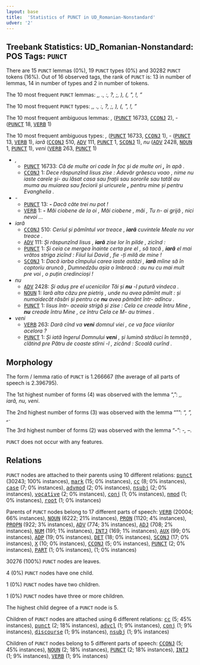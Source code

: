 ```yaml
---
layout: base
title:  'Statistics of PUNCT in UD_Romanian-Nonstandard'
udver: '2'
---
```


## Treebank Statistics: UD_Romanian-Nonstandard: POS Tags: `PUNCT`

There are 15 `PUNCT` lemmas (0%), 19 `PUNCT` types (0%) and 30282 `PUNCT` tokens (16%).
Out of 16 observed tags, the rank of `PUNCT` is: 13 in number of lemmas, 14 in number of types and 2 in number of tokens.

The 10 most frequent `PUNCT` lemmas: <em>,, ., :, ?, ;, ), (, ", !, ”</em>

The 10 most frequent `PUNCT` types:  <em>,, ., :, ?, ;, ), (, ", !, ”</em>

The 10 most frequent ambiguous lemmas: <em>,</em> (<tt><a href="ro_nonstandard-pos-PUNCT.html">PUNCT</a></tt> 16733, <tt><a href="ro_nonstandard-pos-CCONJ.html">CCONJ</a></tt> 2), <em>-</em> (<tt><a href="ro_nonstandard-pos-PUNCT.html">PUNCT</a></tt> 18, <tt><a href="ro_nonstandard-pos-VERB.html">VERB</a></tt> 1)

The 10 most frequent ambiguous types:  <em>,</em> (<tt><a href="ro_nonstandard-pos-PUNCT.html">PUNCT</a></tt> 16733, <tt><a href="ro_nonstandard-pos-CCONJ.html">CCONJ</a></tt> 1), <em>-</em> (<tt><a href="ro_nonstandard-pos-PUNCT.html">PUNCT</a></tt> 13, <tt><a href="ro_nonstandard-pos-VERB.html">VERB</a></tt> 1), <em>iară</em> (<tt><a href="ro_nonstandard-pos-CCONJ.html">CCONJ</a></tt> 510, <tt><a href="ro_nonstandard-pos-ADV.html">ADV</a></tt> 111, <tt><a href="ro_nonstandard-pos-PUNCT.html">PUNCT</a></tt> 1, <tt><a href="ro_nonstandard-pos-SCONJ.html">SCONJ</a></tt> 1), <em>nu</em> (<tt><a href="ro_nonstandard-pos-ADV.html">ADV</a></tt> 2428, <tt><a href="ro_nonstandard-pos-NOUN.html">NOUN</a></tt> 1, <tt><a href="ro_nonstandard-pos-PUNCT.html">PUNCT</a></tt> 1), <em>veni</em> (<tt><a href="ro_nonstandard-pos-VERB.html">VERB</a></tt> 263, <tt><a href="ro_nonstandard-pos-PUNCT.html">PUNCT</a></tt> 1)


* <em>,</em>
  * <tt><a href="ro_nonstandard-pos-PUNCT.html">PUNCT</a></tt> 16733: <em>Că de multe ori cade în foc și de multe ori <b>,</b> în apă .</em>
  * <tt><a href="ro_nonstandard-pos-CCONJ.html">CCONJ</a></tt> 1: <em>Dece răspunzînd Iisus zise : Adevăr grăescu voao , nime nu iaste carele și- au lăsat casa sau frații sau sororile sau tatăl au muma au muiarea sau feciorii și uricurele <b>,</b> pentru mine și pentru Evanghelia .</em>
* <em>-</em>
  * <tt><a href="ro_nonstandard-pos-PUNCT.html">PUNCT</a></tt> 13: <em><b>-</b> Dacă câte trei nu pot !</em>
  * <tt><a href="ro_nonstandard-pos-VERB.html">VERB</a></tt> 1: <em><b>-</b> Măi ciobene de la oi , Măi ciobene , măi , Tu n- ai grijă , nici nevoi ...</em>
* <em>iară</em>
  * <tt><a href="ro_nonstandard-pos-CCONJ.html">CCONJ</a></tt> 510: <em>Ceriul și pămîntul vor treace , <b>iară</b> cuvintele Meale nu vor treace .</em>
  * <tt><a href="ro_nonstandard-pos-ADV.html">ADV</a></tt> 111: <em>Și răspunzînd Iisus , <b>iară</b> zise lor în pilde , zicînd :</em>
  * <tt><a href="ro_nonstandard-pos-PUNCT.html">PUNCT</a></tt> 1: <em>Și ceia ce mergea înainte certa pre el , să tacă , <b>iară</b> el mai vrătos striga zicînd : Fiiul lui David , fie -ți milă de mine !</em>
  * <tt><a href="ro_nonstandard-pos-SCONJ.html">SCONJ</a></tt> 1: <em>Dacă iarba cîmpului carea iaste astăzi , <b>iară</b> mîine să în coptoriu aruncă , Dumnedzău așia o îmbracă : au nu cu mai mult pre voi , o puțin credincioși !</em>
* <em>nu</em>
  * <tt><a href="ro_nonstandard-pos-ADV.html">ADV</a></tt> 2428: <em>Și aduș pre el ucenicilor Tăi și <b>nu</b> -l putură vindeca .</em>
  * <tt><a href="ro_nonstandard-pos-NOUN.html">NOUN</a></tt> 1: <em>Iară alta căzu pre pietriș , unde nu avea pămînt mult : și numaidecât răsări și pentru ce <b>nu</b> avea pământ într- adîncu .</em>
  * <tt><a href="ro_nonstandard-pos-PUNCT.html">PUNCT</a></tt> 1: <em>Iisus într- aceaia strigă și zise : Cela cе creade întru Mine , <b>nu</b> creade întru Mine , cе întru Cela cе M- au trimes .</em>
* <em>veni</em>
  * <tt><a href="ro_nonstandard-pos-VERB.html">VERB</a></tt> 263: <em>Dară cînd va <b>veni</b> domnul viei , ce va face viiarilor acelora ?</em>
  * <tt><a href="ro_nonstandard-pos-PUNCT.html">PUNCT</a></tt> 1: <em>Și iată îngerul Domnului <b>veni</b> , și lumină străluci în temniță , clătind pre Pătru de coaste stîrni -l , zicănd : Scoală curînd .</em>

## Morphology

The form / lemma ratio of `PUNCT` is 1.266667 (the average of all parts of speech is 2.396795).

The 1st highest number of forms (4) was observed with the lemma “,”: <em>,, iară, nu, veni</em>.

The 2nd highest number of forms (3) was observed with the lemma “””: <em>“, ”, „</em>.

The 3rd highest number of forms (2) was observed with the lemma “-”: <em>-, –</em>.

`PUNCT` does not occur with any features.


## Relations

`PUNCT` nodes are attached to their parents using 10 different relations: <tt><a href="ro_nonstandard-dep-punct.html">punct</a></tt> (30243; 100% instances), <tt><a href="ro_nonstandard-dep-mark.html">mark</a></tt> (15; 0% instances), <tt><a href="ro_nonstandard-dep-cc.html">cc</a></tt> (8; 0% instances), <tt><a href="ro_nonstandard-dep-case.html">case</a></tt> (7; 0% instances), <tt><a href="ro_nonstandard-dep-advmod.html">advmod</a></tt> (2; 0% instances), <tt><a href="ro_nonstandard-dep-nsubj.html">nsubj</a></tt> (2; 0% instances), <tt><a href="ro_nonstandard-dep-vocative.html">vocative</a></tt> (2; 0% instances), <tt><a href="ro_nonstandard-dep-conj.html">conj</a></tt> (1; 0% instances), <tt><a href="ro_nonstandard-dep-nmod.html">nmod</a></tt> (1; 0% instances), <tt><a href="ro_nonstandard-dep-root.html">root</a></tt> (1; 0% instances)

Parents of `PUNCT` nodes belong to 17 different parts of speech: <tt><a href="ro_nonstandard-pos-VERB.html">VERB</a></tt> (20004; 66% instances), <tt><a href="ro_nonstandard-pos-NOUN.html">NOUN</a></tt> (6222; 21% instances), <tt><a href="ro_nonstandard-pos-PRON.html">PRON</a></tt> (1120; 4% instances), <tt><a href="ro_nonstandard-pos-PROPN.html">PROPN</a></tt> (922; 3% instances), <tt><a href="ro_nonstandard-pos-ADV.html">ADV</a></tt> (774; 3% instances), <tt><a href="ro_nonstandard-pos-ADJ.html">ADJ</a></tt> (708; 2% instances), <tt><a href="ro_nonstandard-pos-NUM.html">NUM</a></tt> (191; 1% instances), <tt><a href="ro_nonstandard-pos-INTJ.html">INTJ</a></tt> (169; 1% instances), <tt><a href="ro_nonstandard-pos-AUX.html">AUX</a></tt> (99; 0% instances), <tt><a href="ro_nonstandard-pos-ADP.html">ADP</a></tt> (19; 0% instances), <tt><a href="ro_nonstandard-pos-DET.html">DET</a></tt> (18; 0% instances), <tt><a href="ro_nonstandard-pos-SCONJ.html">SCONJ</a></tt> (17; 0% instances), <tt><a href="ro_nonstandard-pos-X.html">X</a></tt> (10; 0% instances), <tt><a href="ro_nonstandard-pos-CCONJ.html">CCONJ</a></tt> (5; 0% instances), <tt><a href="ro_nonstandard-pos-PUNCT.html">PUNCT</a></tt> (2; 0% instances), <tt><a href="ro_nonstandard-pos-PART.html">PART</a></tt> (1; 0% instances),  (1; 0% instances)

30276 (100%) `PUNCT` nodes are leaves.

4 (0%) `PUNCT` nodes have one child.

1 (0%) `PUNCT` nodes have two children.

1 (0%) `PUNCT` nodes have three or more children.

The highest child degree of a `PUNCT` node is 5.

Children of `PUNCT` nodes are attached using 6 different relations: <tt><a href="ro_nonstandard-dep-cc.html">cc</a></tt> (5; 45% instances), <tt><a href="ro_nonstandard-dep-punct.html">punct</a></tt> (2; 18% instances), <tt><a href="ro_nonstandard-dep-advcl.html">advcl</a></tt> (1; 9% instances), <tt><a href="ro_nonstandard-dep-conj.html">conj</a></tt> (1; 9% instances), <tt><a href="ro_nonstandard-dep-discourse.html">discourse</a></tt> (1; 9% instances), <tt><a href="ro_nonstandard-dep-nsubj.html">nsubj</a></tt> (1; 9% instances)

Children of `PUNCT` nodes belong to 5 different parts of speech: <tt><a href="ro_nonstandard-pos-CCONJ.html">CCONJ</a></tt> (5; 45% instances), <tt><a href="ro_nonstandard-pos-NOUN.html">NOUN</a></tt> (2; 18% instances), <tt><a href="ro_nonstandard-pos-PUNCT.html">PUNCT</a></tt> (2; 18% instances), <tt><a href="ro_nonstandard-pos-INTJ.html">INTJ</a></tt> (1; 9% instances), <tt><a href="ro_nonstandard-pos-VERB.html">VERB</a></tt> (1; 9% instances)

